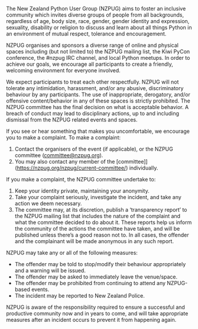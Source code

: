 The New Zealand Python User Group (NZPUG) aims to foster an inclusive community which invites diverse groups of people from all backgrounds, regardless of age, body size, race, gender, gender identity and expression, sexuality, disability or religion to discuss and learn about all things Python in an environment of mutual respect, tolerance and encouragement.

NZPUG organises and sponsors a diverse range of online and physical spaces including (but not limited to) the NZPUG mailing list, the Kiwi PyCon conference, the #nzpug IRC channel, and local Python meetups. In order to achieve our goals, we encourage all participants to create a friendly, welcoming environment for everyone involved.

We expect participants to treat each other respectfully. NZPUG will not tolerate any intimidation, harassment, and/or any abusive, discriminatory behaviour by any participants. The use of inappropriate, derogatory, and/or offensive content/behavior in any of these spaces is strictly prohibited. The NZPUG committee has the final decision on what is acceptable behavior. A breach of conduct may lead to disciplinary actions, up to and including dismissal from the NZPUG related events and spaces.

If you see or hear something that makes you uncomfortable, we encourage you to make a complaint. To make a complaint:

1. Contact the organisers of the event (if applicable), or the NZPUG committee (committee@nzpug.org).
2. You may also contact any member of the [committee]](https://nzpug.org/nzpug/current-committee/) individually.

If you make a complaint, the NZPUG committee undertake to:

1. Keep your identity private, maintaining your anonymity.
2. Take your complaint seriously, investigate the incident, and take any action we deem necessary.
3. The committee may, at its discretion, publish a ‘transparency report’ to the NZPUG mailing list that includes the nature of the complaint and what the committee decided to do about it. These reports help us inform the community of the actions the committee have taken, and will be published unless there’s a good reason not to. In all cases, the offender and the complainant will be made anonymous in any such report.

NZPUG may take any or all of the following measures:

- The offender may be told to stop/modify their behaviour appropriately and a warning will be issued.
- The offender may be asked to immediately leave the venue/space.
- The offender may be prohibited from continuing to attend any NZPUG-based events.
- The incident may be reported to New Zealand Police.

NZPUG is aware of the responsibility required to ensure a successful and productive community now and in years to come, and will take appropriate measures after an incident occurs to prevent it from happening again.
